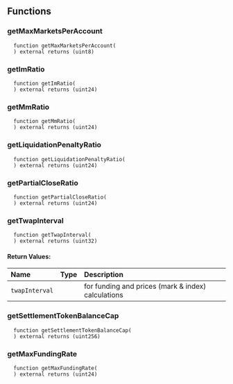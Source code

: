 



## Functions
### getMaxMarketsPerAccount
```solidity
  function getMaxMarketsPerAccount(
  ) external returns (uint8)
```




### getImRatio
```solidity
  function getImRatio(
  ) external returns (uint24)
```




### getMmRatio
```solidity
  function getMmRatio(
  ) external returns (uint24)
```




### getLiquidationPenaltyRatio
```solidity
  function getLiquidationPenaltyRatio(
  ) external returns (uint24)
```




### getPartialCloseRatio
```solidity
  function getPartialCloseRatio(
  ) external returns (uint24)
```




### getTwapInterval
```solidity
  function getTwapInterval(
  ) external returns (uint32)
```



#### Return Values:
| Name                           | Type          | Description                                                                  |
| :----------------------------- | :------------ | :--------------------------------------------------------------------------- |
|`twapInterval`|  | for funding and prices (mark & index) calculations
### getSettlementTokenBalanceCap
```solidity
  function getSettlementTokenBalanceCap(
  ) external returns (uint256)
```




### getMaxFundingRate
```solidity
  function getMaxFundingRate(
  ) external returns (uint24)
```





